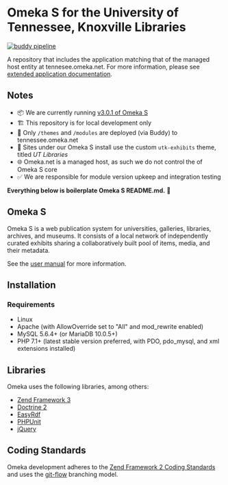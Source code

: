 # Omeka S for the University of Tennessee, Knoxville Libraries
[![buddy pipeline](https://app.buddy.works/utk-libraries/omeka-s/pipelines/pipeline/283237/badge.svg?token=a08d633e5c643d3691ca9044dffdb440f63f3a962084d29bf363b91177438c2b "buddy pipeline")](https://app.buddy.works/utk-libraries/omeka-s/pipelines/pipeline/283237)

A repository that includes the application matching that of the managed host entity at tennesee.omeka.net. For more information, please see [extended application documentation](https://utkdigitalinitiatives.github.io/omeka-s/).


## Notes

- :package: We are currently running [v3.0.1 of Omeka S](https://github.com/omeka/omeka-s/releases/tag/v3.0.1)
- :building_construction: This repository is for local development only
- :rocket: Only `/themes` and `/modules` are deployed (via Buddy) to tennessee.omeka.net
- :art: Sites under our Omeka S install use the custom `utk-exhibits` theme, titled *UT Libraries*
- :globe_with_meridians: Omeka.net is a managed host, as such we do not control the of Omeka S core
- :white_check_mark: We are responsible for module version upkeep and integration testing

**Everything below is boilerplate Omeka S README.md.** :ok_person: 

## Omeka S

Omeka S is a web publication system for universities, galleries, libraries,
archives, and museums. It consists of a local network of independently curated
exhibits sharing a collaboratively built pool of items, media, and their metadata.

See the [user manual](https://omeka.org/s/docs/user-manual) for more information.

## Installation

### Requirements
- Linux
- Apache (with AllowOverride set to "All" and mod_rewrite enabled)
- MySQL 5.6.4+ (or MariaDB 10.0.5+)
- PHP 7.1+ (latest stable version preferred, with PDO, pdo_mysql, and xml extensions installed)

## Libraries

Omeka uses the following libraries, among others:

* [Zend Framework 3](http://framework.zend.com/)
* [Doctrine 2](http://www.doctrine-project.org/)
* [EasyRdf](http://www.easyrdf.org/)
* [PHPUnit](https://phpunit.de/)
* [jQuery](http://jquery.com/)

## Coding Standards

Omeka development adheres to the [Zend Framework 2 Coding Standards](https://zf2-docs.readthedocs.org/en/latest/ref/coding.standard.html)
and uses the [git-flow](http://nvie.com/posts/a-successful-git-branching-model/) branching model.
